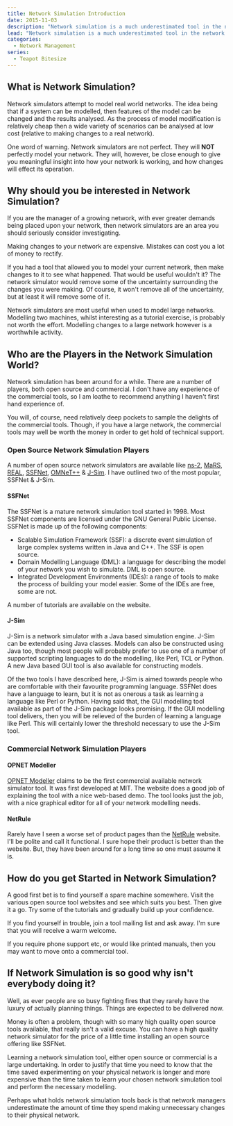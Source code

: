 ```yaml
---
title: Network Simulation Introduction
date: 2015-11-03
description: "Network simulation is a much underestimated tool in the network managers arsenal. When used properly they can help take some of the guesswork out of network planning."
lead: "Network simulation is a much underestimated tool in the network managers arsenal. When used properly they can help take some of the guesswork out of network planning."
categories:
  - Network Management
series:
  - Teapot Bitesize
---
```


<!--more-->

## What is Network Simulation?

Network simulators attempt to model real world networks. The idea being that if a system can be modelled, then features of the model can be changed and the results analysed. As the process of model modification is relatively cheap then a wide variety of scenarios can be analysed at low cost (relative to making changes to a real network).

One word of warning. Network simulators are not perfect. They will **NOT** perfectly model your network. They will, however, be close enough to give you meaningful insight into how your network is working, and how changes will effect its operation.

## Why should you be interested in Network Simulation?

If you are the manager of a growing network, with ever greater demands being placed upon your network, then network simulators are an area you should seriously consider investigating.

Making changes to your network are expensive. Mistakes can cost you a lot of money to rectify.

If you had a tool that allowed you to model your current network, then make changes to it to see what happened. That would be useful wouldn't it? The network simulator would remove some of the uncertainty surrounding the changes you were making. Of course, it won't remove all of the uncertainty, but at least it will remove some of it.

Network simulators are most useful when used to model large networks. Modelling two machines, whilst interesting as a tutorial exercise, is probably not worth the effort. Modelling changes to a large network however is a worthwhile activity.

## Who are the Players in the Network Simulation World?

Network simulation has been around for a while. There are a number of players, both open source and commercial. I don't have any experience of the commercial tools, so I am loathe to recommend anything I haven't first hand experience of.

You will, of course, need relatively deep pockets to sample the delights of the commercial tools. Though, if you have a large network, the commercial tools may well be worth the money in order to get hold of technical support.

### Open Source Network Simulation Players

A number of open source network simulators are available like [ns-2](http://www.isi.edu/nsnam/ns/), [MaRS](http://www.ccs.neu.edu/home/matta/software.html), [REAL](http://www.cs.cornell.edu/skeshav/real/overview.html), [SSFNet](http://www.ssfnet.org/), [OMNeT++](http://www.omnetpp.org/) &amp; [J-Sim](http://www.j-sim.org/). I have outlined two of the most popular, SSFNet &amp; J-Sim.

#### SSFNet

The SSFNet is a mature network simulation tool started in 1998. Most SSFNet components are licensed under the GNU General Public License. SSFNet is made up of the following components:

* Scalable Simulation Framework (SSF): a discrete event simulation of large complex systems written in Java and C++. The SSF is open source.
* Domain Modelling Language (DML): a language for describing the model of your network you wish to simulate. DML is open source.
* Integrated Development Environments (IDEs): a range of tools to make the process of building your model easier. Some of the IDEs are free, some are not.

A number of tutorials are available on the website.

#### J-Sim

J-Sim is a network simulator with a Java based simulation engine. J-Sim can be extended using Java classes. Models can also be constructed using Java too, though most people will probably prefer to use one of a number of supported scripting languages to do the modelling, like Perl, TCL or Python. A new Java based GUI tool is also available for constructing models.

Of the two tools I have described here, J-Sim is aimed towards people who are comfortable with their favourite programming language. SSFNet does have a language to learn, but it is not as onerous a task as learning a language like Perl or Python. Having said that, the GUI modelling tool available as part of the J-Sim package looks promising. If the GUI modelling tool delivers, then you will be relieved of the burden of learning a language like Perl. This will certainly lower the threshold necessary to use the J-Sim tool.

### Commercial Network Simulation Players

#### OPNET Modeller

[OPNET Modeller](http://www.opnet.com/products/modeler/home.html) claims to be the first commercial available network simulator tool. It was first developed at MIT. The website does a good job of explaining the tool with a nice web-based demo. The tool looks just the job, with a nice graphical editor for all of your network modelling needs.

#### NetRule

Rarely have I seen a worse set of product pages than the [NetRule](http://www.netrule.com/) website. I'll be polite and call it functional. I sure hope their product is better than the website. But, they have been around for a long time so one must assume it is.

## How do you get Started in Network Simulation?

A good first bet is to find yourself a spare machine somewhere. Visit the various open source tool websites and see which suits you best. Then give it a go. Try some of the tutorials and gradually build up your confidence.

If you find yourself in trouble, join a tool mailing list and ask away. I'm sure that you will receive a warm welcome.

If you require phone support etc, or would like printed manuals, then you may want to move onto a commercial tool.

## If Network Simulation is so good why isn't everybody doing it?

Well, as ever people are so busy fighting fires that they rarely have the luxury of actually planning things. Things are expected to be delivered now.

Money is often a problem, though with so many high quality open source tools available, that really isn't a valid excuse. You can have a high quality network simulator for the price of a little time installing an open source offering like SSFNet.

Learning a network simulation tool, either open source or commercial is a large undertaking. In order to justify that time you need to know that the time saved experimenting on your physical network is longer and more expensive than the time taken to learn your chosen network simulation tool and perform the necessary modelling.

Perhaps what holds network simulation tools back is that network managers underestimate the amount of time they spend making unnecessary changes to their physical network.
